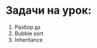 # Задачи на урок:
1. Разбор дз
2. Bubble sort
3. Inheritance


                                                                                                                                                          



